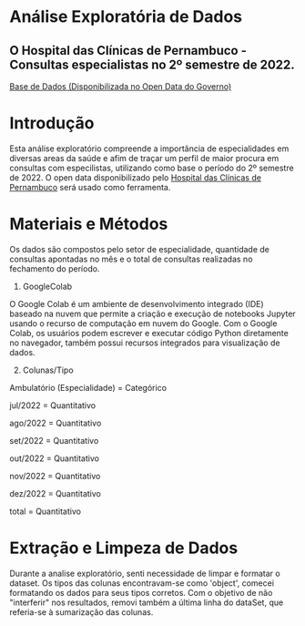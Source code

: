 # Análise Exploratória de Dados

## O Hospital das Clínicas de Pernambuco - Consultas especialistas no 2º semestre de 2022.

[Base de Dados (Disponibilizada no Open Data do Governo)](https://github.com/Tomasi/AnaliseExploratoriaDados/blob/7199759e7bf66217464e687db0cefac710949c7a/consultas_realizadas_por_especialidade_hc_ufpe_jul_a_dez22-fevereiro-2023.xlsx)

# Introdução

Esta análise exploratório compreende a importância de especialidades em diversas areas da saúde e afim de traçar um perfil de maior procura em consultas com especilistas, utilizando como base o período do 2º semestre de 2022. O open data disponibilizado pelo [Hospital das Clínicas de Pernambuco](https://www.gov.br/ebserh/pt-br/hospitais-universitarios/regiao-nordeste/hc-ufpe) será usado como ferramenta.

# Materiais e Métodos

Os dados são compostos pelo setor de especialidade, quantidade de consultas apontadas no mês e o total de consultas realizadas no fechamento do período.

1. GoogleColab

O Google Colab é um ambiente de desenvolvimento integrado (IDE) baseado na nuvem que permite a criação e execução de notebooks Jupyter usando o recurso de computação em nuvem do Google. Com o Google Colab, os usuários podem escrever e executar código Python diretamente no navegador, também possui recursos integrados para visualização de dados.

2. Colunas/Tipo

Ambulatório (Especialidade) = Categórico

jul/2022 = Quantitativo

ago/2022 = Quantitativo

set/2022 = Quantitativo

out/2022 = Quantitativo

nov/2022 = Quantitativo

dez/2022 = Quantitativo

total    = Quantitativo

# Extração e Limpeza de Dados

Durante a analise exploratório, senti necessidade de limpar e formatar o dataset. Os tipos das colunas encontravam-se como 'object', comecei formatando os dados para seus tipos corretos. Com o objetivo de não "interferir" nos resultados, removi também a última linha do dataSet, que referia-se à sumarização das colunas.



